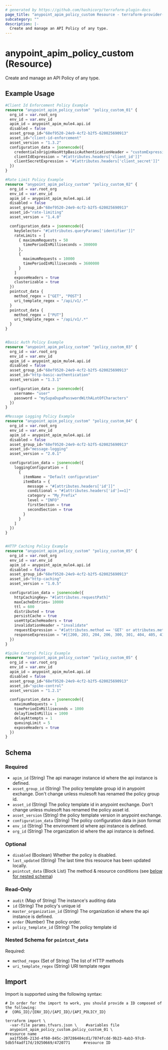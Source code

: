 ```yaml
---
# generated by https://github.com/hashicorp/terraform-plugin-docs
page_title: "anypoint_apim_policy_custom Resource - terraform-provider-anypoint"
subcategory: ""
description: |-
  Create and manage an API Policy of any type.
---
```


# anypoint_apim_policy_custom (Resource)

Create and manage an API Policy of any type.

## Example Usage

```terraform
#Client Id Enforcement Policy Example
resource "anypoint_apim_policy_custom" "policy_custom_01" {
  org_id = var.root_org
  env_id = var.env_id
  apim_id = anypoint_apim_mule4.api.id
  disabled = false
  asset_group_id="68ef9520-24e9-4cf2-b2f5-620025690913"
  asset_id="client-id-enforcement"
  asset_version = "1.3.2"
  configuration_data = jsonencode({
    credentialsOriginHasHttpBasicAuthenticationHeader = "customExpression"
    clientIdExpression = "#[attributes.headers['client_id']]"
    clientSecretExpression = "#[attributes.headers['client_secret']]"
  })
}

#Rate Limit Policy Example
resource "anypoint_apim_policy_custom" "policy_custom_02" {
  org_id = var.root_org
  env_id = var.env_id
  apim_id = anypoint_apim_mule4.api.id
  disabled = false
  asset_group_id="68ef9520-24e9-4cf2-b2f5-620025690913"
  asset_id="rate-limiting"
  asset_version = "1.4.0"

  configuration_data = jsonencode({
    keySelector= "#[attributes.queryParams['identifier']]"
    rateLimits = [
      { maximumRequests = 50
        timePeriodInMilliseconds = 300000
      },
      {
        maximumRequests = 10000
        timePeriodInMilliseconds = 3600000
      }
    ]
    exposeHeaders = true
    clusterizable = true
  })
  pointcut_data {
    method_regex = ["GET", "POST"]
    uri_template_regex = "/api/v1/.*"
  }
  pointcut_data {
    method_regex = ["PUT"]
    uri_template_regex = "/api/v1/.*"
  }
}


#Basic Auth Policy Example
resource "anypoint_apim_policy_custom" "policy_custom_03" {
  org_id = var.root_org
  env_id = var.env_id
  apim_id = anypoint_apim_mule4.api.id
  disabled = false
  asset_group_id="68ef9520-24e9-4cf2-b2f5-620025690913"
  asset_id="http-basic-authentication"
  asset_version = "1.3.1"

  configuration_data = jsonencode({
    username= "user"
    password = "mySupaDupaPasswordWithALotOfCharacters"
  })
}

#Message Logging Policy Example
resource "anypoint_apim_policy_custom" "policy_custom_04" {
  org_id = var.root_org
  env_id = var.env_id
  apim_id = anypoint_apim_mule4.api.id
  disabled = false
  asset_group_id="68ef9520-24e9-4cf2-b2f5-620025690913"
  asset_id="message-logging"
  asset_version = "2.0.1"

  configuration_data = jsonencode({
    loggingConfiguration = [
      {
        itemName = "Default configuration"
        itemData = {
          message = "#[attributes.headers['id']]"
          conditional = "#[attributes.headers['id']==1]"
          category = "My_Prefix"
          level = "INFO"
          firstSection = true
          secondSection = true
        }
      }
    ]
  })
}


#HTTP Caching Policy Example
resource "anypoint_apim_policy_custom" "policy_custom_05" {
  org_id = var.root_org
  env_id = var.env_id
  apim_id = anypoint_apim_mule4.api.id
  disabled = false
  asset_group_id="68ef9520-24e9-4cf2-b2f5-620025690913"
  asset_id="http-caching"
  asset_version = "1.0.5"

  configuration_data = jsonencode({
    httpCachingKey= "#[attributes.requestPath]"
    maxCacheEntries= 10000
    ttl = 600
    distributed = true
    persistCache = true
    useHttpCacheHeaders = true
    invalidationHeader = "invalidate"
    requestExpression = "#[attributes.method == 'GET' or attributes.method == 'HEAD']"
    responseExpression = "#[[200, 203, 204, 206, 300, 301, 404, 405, 410, 414, 501] contains attributes.statusCode]"
  })
}

#Spike Control Policy Example
resource "anypoint_apim_policy_custom" "policy_custom_05" {
  org_id = var.root_org
  env_id = var.env_id
  apim_id = anypoint_apim_mule4.api.id
  disabled = false
  asset_group_id="68ef9520-24e9-4cf2-b2f5-620025690913"
  asset_id="spike-control"
  asset_version = "1.2.1"

  configuration_data = jsonencode({
    maximumRequests = 1
    timePeriodInMilliseconds = 1000
    delayTimeInMillis = 1000
    delayAttempts = 1
    queuingLimit = 5
    exposeHeaders = true
  })
}
```

<!-- schema generated by tfplugindocs -->
## Schema

### Required

- `apim_id` (String) The api manager instance id where the api instance is defined.
- `asset_group_id` (String) The policy template group id in anypoint exchange. Don't change unless mulesoft has renamed the policy group id.
- `asset_id` (String) The policy template id in anypoint exchange. Don't change unless mulesoft has renamed the policy asset id.
- `asset_version` (String) the policy template version in anypoint exchange.
- `configuration_data` (String) The policy configuration data in json format
- `env_id` (String) The environment id where api instance is defined.
- `org_id` (String) The organization id where the api instance is defined.

### Optional

- `disabled` (Boolean) Whether the policy is disabled.
- `last_updated` (String) The last time this resource has been updated locally.
- `pointcut_data` (Block List) The method & resource conditions (see [below for nested schema](#nestedblock--pointcut_data))

### Read-Only

- `audit` (Map of String) The instance's auditing data
- `id` (String) The policy's unique id
- `master_organization_id` (String) The organization id where the api instance is defined.
- `order` (Number) The policy order.
- `policy_template_id` (String) The policy template id

<a id="nestedblock--pointcut_data"></a>
### Nested Schema for `pointcut_data`

Required:

- `method_regex` (Set of String) The list of HTTP methods
- `uri_template_regex` (String) URI template regex

## Import

Import is supported using the following syntax:

```shell
# In order for the import to work, you should provide a ID composed of the following:
#  {ORG_ID}/{ENV_ID}/{API_ID}/{API_POLICY_ID}

terraform import \
  -var-file params.tfvars.json \    #variables file
  anypoint_apim_policy_custom.policy_custom_01 \                #resource name
  aa1f55d6-213d-4f60-845c-207286484cd1/7074fcdd-9b23-4ab3-97c8-5db5f4adf17d/19250669/4720771      #resource ID
```
